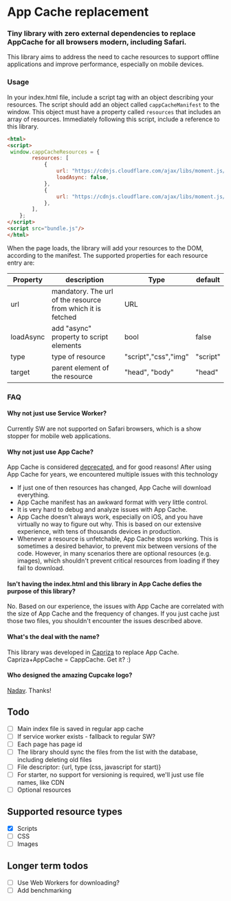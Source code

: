 # App Cache replacement

### Tiny library with zero external dependencies to replace AppCache for all browsers modern, including Safari.
This library aims to address the need to cache resources to support offline applications and improve performance,
especially on mobile devices.

### Usage
In your index.html file, include a script tag with an object describing your resources. 
The script should add an object called `cappCacheManifest` to the window. This object must have 
a property called `resources` that includes an array of resources.
Immediately following this script, include a reference to this library. 
```html
<html>
<script>
 window.cappCacheResources = {
        resources: [
            {
                url: "https://cdnjs.cloudflare.com/ajax/libs/moment.js/2.18.1/moment.min.js",
                loadAsync: false,
            },
            {
                url: "https://cdnjs.cloudflare.com/ajax/libs/moment.js/2.18.1/locale/ar-ma.js",
            },
        ],
    };
</script>
<script src="bundle.js"/>
</html>
```
When the page loads, the library will add your resources to the DOM, according to the manifest.
The supported properties for each resource entry are:

Property | description | Type | default 
----------|------------|--------|-----------
url | mandatory. The url of the resource from which it is fetched | URL | 
loadAsync | add "async" property to script elements | bool | false 
type | type of resource | "script","css","img" | "script"
target | parent element of the resource | "head", "body" | "head"


### FAQ

#### Why not just use Service Worker?
Currently SW are not supported on Safari browsers, which is a show stopper for mobile web applications.

#### Why not just use App Cache?
App Cache is considered [deprecated](https://developer.mozilla.org/en-US/docs/Web/HTML/Using_the_application_cache), and for good reasons!
After using App Cache for years, we encountered multiple issues with this technology
* If just one of then resources has changed, App Cache will download everything.
* App Cache manifest has an awkward format with very little control.
* It is very hard to debug and analyze issues with App Cache.
* App Cache doesn't always work, especially on iOS, and you have virtually no way to figure out why. This is based on our extensive experience, with tens of thousands devices in production.
* Whenever a resource is unfetchable, App Cache stops working. This is sometimes a desired behavior, to prevent mix between versions of the code.
  However, in many scenarios there are optional resources (e.g. images), which shouldn't prevent critical resources from loading if they fail to download.

#### Isn't having the index.html and this library in App Cache defies the purpose of this library?
No. Based on our experience, the issues with App Cache are correlated with the size of App Cache and the frequency of changes. If you just cache just those two files, you shouldn't encounter the issues described above.

#### What's the deal with the name?
This library was developed in [Capriza](https://capriza.github.io/) to replace App Cache. Capriza+AppCache = CappCache. Get it? :)

#### Who designed the amazing Cupcake logo?
[Nadav](https://github.com/fujifish). Thanks!

## Todo
- [ ] Main index file is saved in regular app cache
- [ ] If service worker exists - fallback to regular SW?
- [ ] Each page has page id
- [ ] The library should sync the files from the list with the database, including deleting old files
- [ ] File descriptor: {url, type (css, javascript for start)}
- [ ] For starter, no support for versioning is required, we'll just use file names, like CDN
- [ ] Optional resources

## Supported resource types
- [x] Scripts
- [ ] CSS
- [ ] Images

## Longer term todos
- [ ] Use Web Workers for downloading?
- [ ] Add benchmarking
